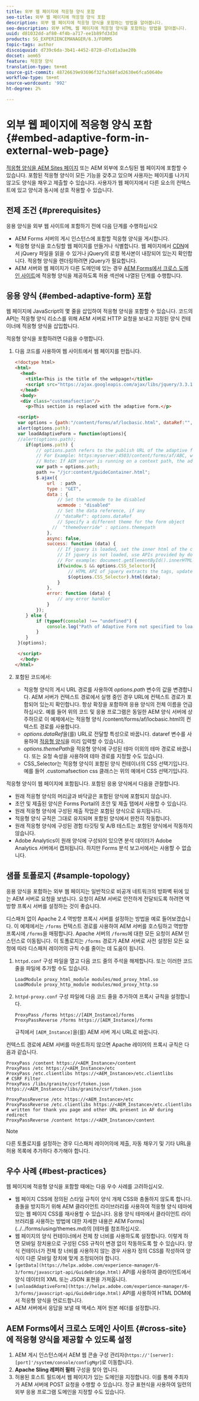 ```yaml
---
title: 외부 웹 페이지에 적응형 양식 포함
seo-title: 외부 웹 페이지에 적응형 양식 포함
description: 외부 웹 페이지에 적응형 양식을 포함하는 방법을 알아봅니다.
seo-description: 외부 HTML 웹 페이지에 적응형 양식을 포함하는 방법을 알아봅니다.
uuid: d81032dd-af80-4f4b-a717-ee1b89fd3d3d
products: SG_EXPERIENCEMANAGER/6.3/FORMS
topic-tags: author
discoiquuid: d739c6da-3b41-4452-8728-d7cd1a3ae20b
docset: aem65
feature: 적응형 양식
translation-type: tm+mt
source-git-commit: 48726639e93696f32fa368fad2630e6fca50640e
workflow-type: tm+mt
source-wordcount: '992'
ht-degree: 2%

---
```



# 외부 웹 페이지에 적응형 양식 포함{#embed-adaptive-form-in-external-web-page}

[적응형 양식을 AEM Sites 페이지](/help/forms/using/embed-adaptive-form-aem-sites.md) 또는 AEM 외부에 호스팅된 웹 페이지에 포함할 수 있습니다. 포함된 적응형 양식이 모든 기능을 갖추고 있으며 사용자는 페이지를 나가지 않고도 양식을 채우고 제출할 수 있습니다. 사용자가 웹 페이지에서 다른 요소의 컨텍스트에 있고 양식과 동시에 상호 작용할 수 있습니다.

## 전제 조건 {#prerequisites}

응용 양식을 외부 웹 사이트에 포함하기 전에 다음 단계를 수행하십시오

* AEM Forms 서버의 게시 인스턴스에 포함할 적응형 양식을 게시합니다.
* 적응형 양식을 호스팅할 웹 페이지를 만들거나 식별합니다. 웹 페이지에서 [CDN](https://ajax.googleapis.com/ajax/libs/jquery/3.3.1/jquery.min.js)에서 jQuery 파일을 읽을 수 있거나 jQuery의 로컬 복사본이 내장되어 있는지 확인합니다. 적응형 양식을 렌더링하려면 jQuery가 필요합니다.
* AEM 서버와 웹 페이지가 다른 도메인에 있는 경우 [AEM Forms에서 크로스 도메인 사이트](#cross-site)에 적응형 양식을 제공하도록 허용 섹션에 나열된 단계를 수행합니다.

## 응용 양식 {#embed-adaptive-form} 포함

웹 페이지에 JavaScript의 몇 줄을 삽입하여 적응형 양식을 포함할 수 있습니다. 코드의 API는 적응형 양식 리소스를 위해 AEM 서버로 HTTP 요청을 보내고 지정된 양식 컨테이너에 적응형 양식을 삽입합니다.

적응형 양식을 포함하려면 다음을 수행합니다.

1. 다음 코드를 사용하여 웹 사이트에서 웹 페이지를 만듭니다.

   ```html
   <!doctype html>
   <html>
     <head>
       <title>This is the title of the webpage!</title>
       <script src="https://ajax.googleapis.com/ajax/libs/jquery/3.3.1/jquery.min.js"></script>
     </head>
     <body>
     <div class="customafsection"/>
       <p>This section is replaced with the adaptive form.</p>
   
    <script>
    var options = {path:"/content/forms/af/locbasic.html", dataRef:"", themepath:"", CSS_Selector:".customafsection"};
    alert(options.path);
    var loadAdaptiveForm = function(options){
    //alert(options.path);
       if(options.path) {
           // options.path refers to the publish URL of the adaptive form
           // For Example: https:myserver:4503/content/forms/af/ABC, where ABC is the adaptive form
           // Note: If AEM server is running on a context path, the adaptive form URL must contain the context path
           var path = options.path;
           path += "/jcr:content/guideContainer.html";
           $.ajax({
               url  : path ,
               type : "GET",
               data : {
                   // Set the wcmmode to be disabled
                   wcmmode : "disabled"
                   // Set the data reference, if any
                  // "dataRef": options.dataRef
                   // Specify a different theme for the form object
                 //  "themeOverride" : options.themepath
               },
               async: false,
               success: function (data) {
                   // If jquery is loaded, set the inner html of the container
                   // If jquery is not loaded, use APIs provided by document to set the inner HTML but these APIs would not evaluate the script tag in HTML as per the HTML5 spec
                   // For example: document.getElementById().innerHTML
                   if(window.$ && options.CSS_Selector){
                       // HTML API of jquery extracts the tags, updates the DOM, and evaluates the code embedded in the script tag.
                       $(options.CSS_Selector).html(data);
                   }
               },
               error: function (data) {
                   // any error handler
               }
           });
       } else {
           if (typeof(console) !== "undefined") {
               console.log("Path of Adaptive Form not specified to loadAdaptiveForm");
           }
       }
    }(options);
   
    </script>
     </body>
   </html>
   ```

1. 포함된 코드에서:

   * 적응형 양식의 게시 URL 경로를 사용하여 *options.path* 변수의 값을 변경합니다. AEM 서버가 컨텍스트 경로에서 실행 중인 경우 URL에 컨텍스트 경로가 포함되어 있는지 확인합니다. 항상 확장을 포함하여 응용 양식의 전체 이름을 언급하십시오.   예를 들어 위의 코드 및 응용 프로그램은 동일한 AEM 양식 서버에 상주하므로 이 예제에서는 적응형 양식 /content/forms/af/locbasic.html의 컨텍스트 경로를 사용합니다.
   * *options.dataRef*&#x200B;을(를) URL로 전달할 특성으로 바꿉니다. dataref 변수를 사용하여 [적응형 양식](/help/forms/using/prepopulate-adaptive-form-fields.md)을 미리 입력할 수 있습니다.
   * *options.themePath*&#x200B;을 적응형 양식에 구성된 테마 이외의 테마 경로로 바꿉니다. 또는 요청 속성을 사용하여 테마 경로를 지정할 수도 있습니다.
   * CSS_Selector는 적응형 양식이 포함된 양식 컨테이너의 CSS 선택기입니다. 예를 들어 .customafsection css 클래스는 위의 예에서 CSS 선택기입니다.

적응형 양식이 웹 페이지에 포함됩니다. 포함된 응용 양식에서 다음을 관찰합니다.

* 원래 적응형 양식의 머리글과 바닥글은 포함된 양식에 포함되지 않습니다.
* 초안 및 제출된 양식은 Forms Portal의 초안 및 제출 탭에서 사용할 수 있습니다.
* 원래 적응형 양식에 구성된 제출 작업은 포함된 양식으로 유지됩니다.
* 적응형 양식 규칙은 그대로 유지되며 포함된 양식에서 완전히 작동합니다.
* 원래 적응형 양식에 구성된 경험 타깃팅 및 A/B 테스트는 포함된 양식에서 작동하지 않습니다.
* Adobe Analytics이 원래 양식에 구성되어 있으면 분석 데이터가 Adobe Analytics 서버에서 캡처됩니다. 하지만 Forms 분석 보고서에서는 사용할 수 없습니다.

## 샘플 토폴로지 {#sample-topology}

응용 양식을 포함하는 외부 웹 페이지는 일반적으로 비공개 네트워크의 방화벽 뒤에 있는 AEM 서버로 요청을 보냅니다. 요청이 AEM 서버로 안전하게 전달되도록 하려면 역방향 프록시 서버를 설정하는 것이 좋습니다.

디스패처 없이 Apache 2.4 역방향 프록시 서버를 설정하는 방법을 예로 들어보겠습니다. 이 예제에서는 `/forms` 컨텍스트 경로를 사용하여 AEM 서버를 호스팅하고 역방향 프록시에 `/forms`을 매핑합니다. Apache 서버의 `/forms`에 대한 모든 요청이 AEM 인스턴스로 이동됩니다. 이 토폴로지는 `/forms` 경로가 AEM 서버로 사전 설정된 모든 요청에 따라 디스패처 레이어의 규칙 수를 줄이는 데 도움이 됩니다.

1. `httpd.conf` 구성 파일을 열고 다음 코드 줄의 주석을 해제합니다. 또는 이러한 코드 줄을 파일에 추가할 수도 있습니다.

   ```text
   LoadModule proxy_html_module modules/mod_proxy_html.so
   LoadModule proxy_http_module modules/mod_proxy_http.so
   ```

1. `httpd-proxy.conf` 구성 파일에 다음 코드 줄을 추가하여 프록시 규칙을 설정합니다.

   ```text
   ProxyPass /forms https://[AEM_Instance]/forms
   ProxyPassReverse /forms https://[AEM_Instance]/forms
   ```

   규칙에서 `[AEM_Instance]`을(를) AEM 서버 게시 URL로 바꿉니다.

컨텍스트 경로에 AEM 서버를 마운트하지 않으면 Apache 레이어의 프록시 규칙은 다음과 같습니다.

```text
ProxyPass /content https://<AEM_Instance>/content
ProxyPass /etc https://<AEM_Instance>/etc
ProxyPass /etc.clientlibs https://<AEM_Instance>/etc.clientlibs
# CSRF Filter
ProxyPass /libs/granite/csrf/token.json https://<AEM_Instance>/libs/granite/csrf/token.json

ProxyPassReverse /etc https://<AEM_Instance>/etc
ProxyPassReverse /etc.clientlibs https://<AEM_Instance>/etc.clientlibs
# written for thank you page and other URL present in AF during redirect
ProxyPassReverse /content https://<AEM_Instance>/content
```

>[!NOTE]
>
>다른 토폴로지를 설정하는 경우 디스패처 레이어의에 제출, 자동 채우기 및 기타 URL을 허용 목록에 추가하다 추가해야 합니다.

## 우수 사례 {#best-practices}

웹 페이지에 적응형 양식을 포함할 때에는 다음 우수 사례를 고려하십시오.

* 웹 페이지 CSS에 정의된 스타일 규칙이 양식 개체 CSS와 충돌하지 않도록 합니다. 충돌을 방지하기 위해 AEM 클라이언트 라이브러리를 사용하여 적응형 양식 테마에 있는 웹 페이지 CSS를 재사용할 수 있습니다. 응용 양식 테마에서 클라이언트 라이브러리를 사용하는 방법에 대한 자세한 내용은 AEM Forms](../../forms/using/themes.md)의 [테마를 참조하십시오.
* 웹 페이지의 양식 컨테이너에서 전체 창 너비를 사용하도록 설정합니다. 이렇게 하면 모바일 장치용으로 구성된 CSS 규칙이 변경 없이 작동하도록 할 수 있습니다. 양식 컨테이너가 전체 창 너비를 사용하지 않는 경우 사용자 정의 CSS를 작성하여 양식이 다른 모바일 장치에 맞게 조정되어야 합니다.
* `[getData](https://helpx.adobe.com/experience-manager/6-3/forms/javascript-api/GuideBridge.html)` API를 사용하여 클라이언트에서 양식 데이터의 XML 또는 JSON 표현을 가져옵니다.
* `[unloadAdaptiveForm](https://helpx.adobe.com/experience-manager/6-3/forms/javascript-api/GuideBridge.html)` API를 사용하여 HTML DOM에서 적응형 양식을 언로드합니다.
* AEM 서버에서 응답을 보낼 때 액세스 제어 원본 헤더를 설정합니다.

## AEM Forms에서 크로스 도메인 사이트 {#cross-site}에 적응형 양식을 제공할 수 있도록 설정

1. AEM 게시 인스턴스에서 AEM 웹 콘솔 구성 관리자(`https://'[server]:[port]'/system/console/configMgr`)로 이동합니다.
1. **Apache Sling 레퍼러 필터** 구성을 찾아 엽니다.
1. 허용된 호스트 필드에서 웹 페이지가 있는 도메인을 지정합니다. 이를 통해 주최자가 AEM 서버에 POST 요청을 수행할 수 있습니다. 정규 표현식을 사용하여 일련의 외부 응용 프로그램 도메인을 지정할 수도 있습니다.
